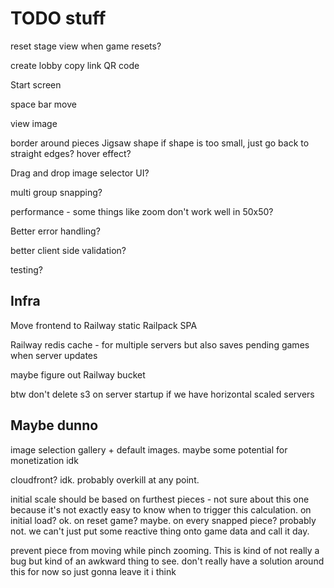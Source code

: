 # TODO stuff

reset stage view when game resets?

create lobby
copy link
QR code

Start screen

space bar move

view image

border around pieces
Jigsaw shape
if shape is too small, just go back to straight edges?
hover effect?

Drag and drop image selector UI?

multi group snapping?

performance - some things like zoom don't work well in 50x50?

Better error handling?

better client side validation?

testing?

## Infra

Move frontend to Railway static Railpack SPA

Railway redis cache - for multiple servers but also saves pending games when
server updates

maybe figure out Railway bucket

btw don't delete s3 on server startup if we have horizontal scaled servers

## Maybe dunno

image selection gallery + default images. maybe some potential for monetization idk

cloudfront? idk. probably overkill at any point.

initial scale should be based on furthest pieces - not sure about this one
because it's not exactly easy to know when to trigger this calculation. on
initial load? ok. on reset game? maybe. on every snapped piece? probably not. we
can't just put some reactive thing onto game data and call it day.

prevent piece from moving while pinch zooming. This is kind of not really a bug
but kind of an awkward thing to see. don't really have a solution around this for now so just gonna leave it i think
